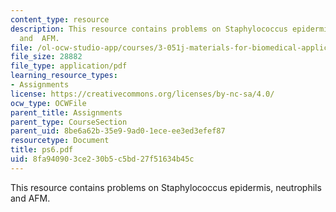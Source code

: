 ```yaml
---
content_type: resource
description: This resource contains problems on Staphylococcus epidermis, neutrophils
  and  AFM.
file: /ol-ocw-studio-app/courses/3-051j-materials-for-biomedical-applications-spring-2006/8fa940903ce230b5c5bd27f51634b45c_ps6.pdf
file_size: 28882
file_type: application/pdf
learning_resource_types:
- Assignments
license: https://creativecommons.org/licenses/by-nc-sa/4.0/
ocw_type: OCWFile
parent_title: Assignments
parent_type: CourseSection
parent_uid: 8be6a62b-35e9-9ad0-1ece-ee3ed3efef87
resourcetype: Document
title: ps6.pdf
uid: 8fa94090-3ce2-30b5-c5bd-27f51634b45c
---
```

This resource contains problems on Staphylococcus epidermis, neutrophils and  AFM.